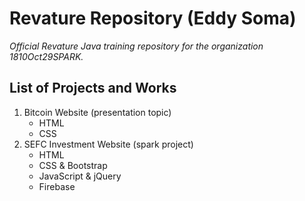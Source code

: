 # Revature Repository (Eddy Soma)
*Official Revature Java training repository for the organization 1810Oct29SPARK.*

## List of Projects and Works
1. Bitcoin Website (presentation topic)
	* HTML
	* CSS
2. SEFC Investment Website (spark project)
	* HTML
	* CSS & Bootstrap
	* JavaScript & jQuery
	* Firebase